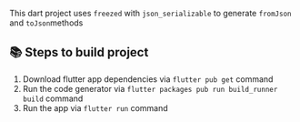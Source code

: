 This dart project uses `freezed` with `json_serializable` to generate `fromJson` and `toJson`methods

## 📚 Steps to build project

1. Download flutter app dependencies via `flutter pub get` command
2. Run the code generator via `flutter packages pub run build_runner build` command
3. Run the app via `flutter run` command